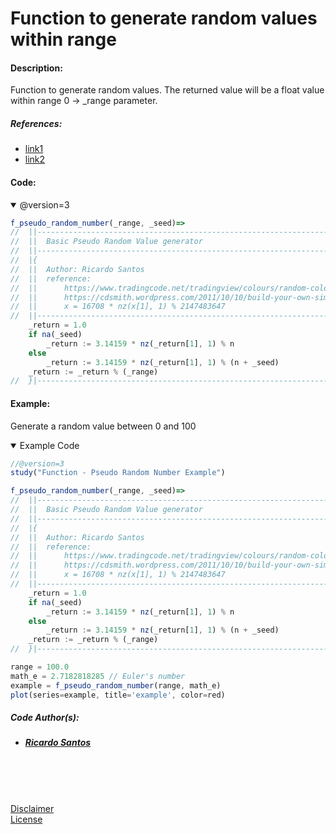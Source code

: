 # Function to generate random values within range

#### Description:

Function to generate random values.
The returned value will be a float value within range 0 -> _range parameter.

##### References:
* [link1](https://www.tradingcode.net/tradingview/colours/random-colours/ "link1")
* [link2](https://cdsmith.wordpress.com/2011/10/10/build-your-own-simple-random-numbers/ "link2")


#### Code:

<details open>
  <!-- leave a blank line after summary -->
  <summary>@version=3</summary>

```javascript
f_pseudo_random_number(_range, _seed)=>
//  ||-------------------------------------------------------------------------||
//  ||  Basic Pseudo Random Value generator                                    ||
//  ||-------------------------------------------------------------------------||
//  |{
//  ||  Author: Ricardo Santos
//  ||  reference:
//  ||      https://www.tradingcode.net/tradingview/colours/random-colours/
//  ||      https://cdsmith.wordpress.com/2011/10/10/build-your-own-simple-random-numbers/
//  ||      x = 16708 * nz(x[1], 1) % 2147483647
//  ||-------------------------------------------------------------------------||
    _return = 1.0
    if na(_seed)
        _return := 3.14159 * nz(_return[1], 1) % n
    else
        _return := 3.14159 * nz(_return[1], 1) % (n + _seed)
    _return := _return % (_range)
//  }|--------------------------------------------------------------------<•
```
</details>


#### Example:


Generate a random value between 0 and 100 <br/>

<details open>
  <!-- leave a blank line after summary -->
  <summary>Example Code</summary>

<!--  -->
<!-- code goes between the backticks: -->
```javascript
//@version=3
study("Function - Pseudo Random Number Example")

f_pseudo_random_number(_range, _seed)=>
//  ||-------------------------------------------------------------------------||
//  ||  Basic Pseudo Random Value generator                                    ||
//  ||-------------------------------------------------------------------------||
//  |{
//  ||  Author: Ricardo Santos
//  ||  reference:
//  ||      https://www.tradingcode.net/tradingview/colours/random-colours/
//  ||      https://cdsmith.wordpress.com/2011/10/10/build-your-own-simple-random-numbers/
//  ||      x = 16708 * nz(x[1], 1) % 2147483647
//  ||-------------------------------------------------------------------------||
    _return = 1.0
    if na(_seed)
        _return := 3.14159 * nz(_return[1], 1) % n
    else
        _return := 3.14159 * nz(_return[1], 1) % (n + _seed)
    _return := _return % (_range)
//  }|--------------------------------------------------------------------<•

range = 100.0
math_e = 2.7182818285 // Euler's number
example = f_pseudo_random_number(range, math_e)
plot(series=example, title='example', color=red)

```
</details>

##### Code Author(s):
  * ##### [Ricardo Santos](https://www.tradingview.com/u/RicardoSantos/ "@Tradingview.") 

<br/>
<br/>
<br/>

[Disclaimer](/./DISCLAIMER.md "Disclaimer.")<br/>
[License](/./LICENSE "License.")
